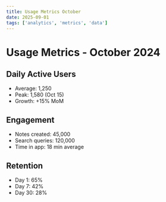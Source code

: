 ```yaml
---
title: Usage Metrics October
date: 2025-09-01
tags: ['analytics', 'metrics', 'data']
---
```


# Usage Metrics - October 2024

## Daily Active Users
- Average: 1,250
- Peak: 1,580 (Oct 15)
- Growth: +15% MoM

## Engagement
- Notes created: 45,000
- Search queries: 120,000
- Time in app: 18 min average

## Retention
- Day 1: 65%
- Day 7: 42%
- Day 30: 28%